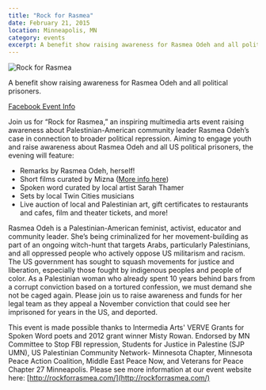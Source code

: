 ```yaml
---
title: "Rock for Rasmea"
date: February 21, 2015
location: Minneapolis, MN
category: events
excerpt: A benefit show raising awareness for Rasmea Odeh and all political prisoners.
---
```

![Rock for Rasmea]({{site.baseurl}}/assets/img/rock4rasmea.jpg)

A benefit show raising awareness for Rasmea Odeh and all political prisoners.

[Facebook Event Info](https://www.facebook.com/events/1380269175612281/)  

Join us for “Rock for Rasmea,” an inspiring multimedia arts event raising awareness about Palestinian-American community leader Rasmea Odeh’s case in connection to broader political repression. Aiming to engage youth and raise awareness about Rasmea Odeh and all US political prisoners, the evening will feature:

- Remarks by Rasmea Odeh, herself!
- Short films curated by Mizna ([More info here](https://www.facebook.com/Mizna.ArabArt))
- Spoken word curated by local artist Sarah Thamer
- Sets by local Twin Cities musicians
- Live auction of local and Palestinian art, gift certificates to restaurants and cafes, film and theater tickets, and more!

Rasmea Odeh is a Palestinian-American feminist, activist, educator and community leader. She’s being criminalized for her movement-building as part of an ongoing witch-hunt that targets Arabs, particularly Palestinians, and all oppressed people who actively oppose US militarism and racism. The US government has sought to squash movements for justice and liberation, especially those fought by indigenous peoples and people of color. As a Palestinian woman who already spent 10 years behind bars from a corrupt conviction based on a tortured confession, we must demand she not be caged again. Please join us to raise awareness and funds for her legal team as they appeal a November conviction that could see her imprisoned for years in the US, and deported.

This event is made possible thanks to Intermedia Arts' VERVE Grants for Spoken Word poets and 2012 grant winner Misty Rowan. Endorsed by MN Committee to Stop FBI repression, Students for Justice in Palestine (SJP UMN), US Palestinian Community Network- Minnesota Chapter, Minnesota Peace Action Coalition, Middle East Peace Now, and Veterans for Peace Chapter 27 Minneapolis. Please see more information at our event website here: [http://rockforrasmea.com/](http://rockforrasmea.com/)
